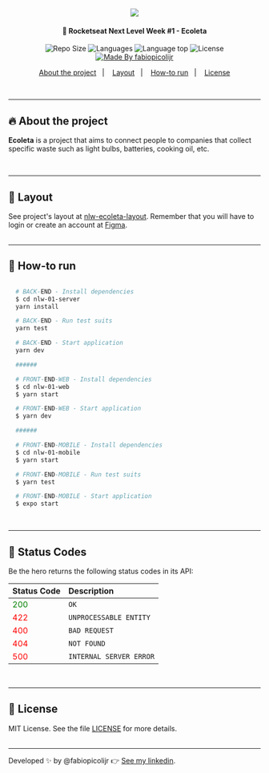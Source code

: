 <h1 align="center"><img src="nlw-01-web/src/assets/banner.png"></h1>

<h4 align="center">
  🚀 Rocketseat Next Level Week #1 - Ecoleta
</h4>

<p align="center">
  <img alt="Repo Size" title="Repo Size" src="https://img.shields.io/github/repo-size/fabiopicolijr/nlw-ecoleta?color=282A36" />

  <img alt="Languages" title="Languages" src="https://img.shields.io/github/languages/count/fabiopicolijr/nlw-ecoleta?color=282A36" />

  <img alt="Language top" title="Language top" title="Made By fabiopicolijr"  src="https://img.shields.io/github/languages/top/fabiopicolijr/nlw-ecoleta?color=282A36" />

  <img alt="License" src="https://img.shields.io/static/v1?label=license&message=MIT&color=282A36">

  <a href="https://github.com/fabiopicolijr">
    <img alt="Made By fabiopicolijr" title="Made By fabiopicolijr" src="https://img.shields.io/badge/made%20by-fabiopicolijr-34CB79" alt="Made by fabiopicolijr" />
  <a>
</p>

<p align="center">
  <a href="#fire-about-the-project">About the project</a>&nbsp;&nbsp;&nbsp;|&nbsp;&nbsp;&nbsp;
  <a href="#art-layout">Layout</a>&nbsp;&nbsp;&nbsp;|&nbsp;&nbsp;&nbsp;
  <a href="#electric_plug-how-to-run">How-to run</a>&nbsp;&nbsp;&nbsp;|&nbsp;&nbsp;&nbsp;
  <a href="#memo-license">License</a>
</p>

<br />

---

##  :fire: About the project

<p>
  <b>Ecoleta</b> is a project that aims to connect people to companies that collect specific waste such as light bulbs, batteries, cooking oil, etc.
</p>
<br />

---

##  :art: Layout

See project's layout at [nlw-ecoleta-layout](https://www.figma.com/file/1SxgOMojOB2zYT0Mdk28lB/Ecoleta). Remember that you will have to login or create an account at [Figma](http://figma.com/).
<br />
<br />

---

## :electric_plug: How-to run

```bash

  # BACK-END - Install dependencies
  $ cd nlw-01-server
  yarn install

  # BACK-END - Run test suits
  yarn test

  # BACK-END - Start application
  yarn dev

  ######

  # FRONT-END-WEB - Install dependencies
  $ cd nlw-01-web
  $ yarn start

  # FRONT-END-WEB - Start application
  $ yarn dev

  ######

  # FRONT-END-MOBILE - Install dependencies
  $ cd nlw-01-mobile
  $ yarn start

  # FRONT-END-MOBILE - Run test suits
  $ yarn test

  # FRONT-END-MOBILE - Start application
  $ expo start
```
<br />

---

## :traffic_light: Status Codes

Be the hero returns the following status codes in its API:

| Status Code | Description |
| :--- | :--- |
| <span style="color:green;">200</span> | `OK` |
| <span style="color:red;">422</span> | `UNPROCESSABLE ENTITY` |
| <span style="color:red;">400</span> | `BAD REQUEST` |
| <span style="color:red;">404</span> | `NOT FOUND` |
| <span style="color:red;">500</span> | `INTERNAL SERVER ERROR` |
<br />

---

## :memo: License

MIT License. See the file [LICENSE](LICENSE.md) for more details.
<br />
<br />

---

Developed :sparkles: by @fabiopicolijr :point_right: [See my linkedin](http://www.linkedin.com/in/fabiopicolijr).

